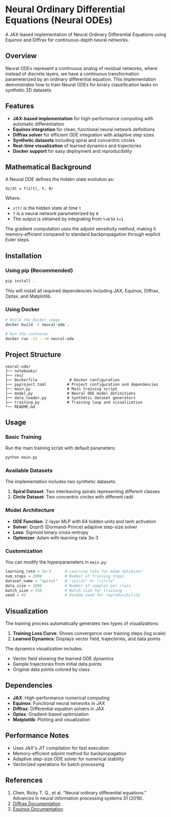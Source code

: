 # Neural Ordinary Differential Equations (Neural ODEs)
A JAX-based implementation of Neural Ordinary Differential Equations using Equinox and Diffrax for continuous-depth neural networks.

## Overview
Neural ODEs represent a continuous analog of residual networks, where instead of discrete layers, we have a continuous transformation parameterized by an ordinary differential equation. This implementation demonstrates how to train Neural ODEs for binary classification tasks on synthetic 2D datasets.

## Features
- **JAX-based implementation** for high-performance computing with automatic differentiation
- **Equinox integration** for clean, functional neural network definitions
- **Diffrax solver** for efficient ODE integration with adaptive step sizes
- **Synthetic datasets** including spiral and concentric circles
- **Real-time visualization** of learned dynamics and trajectories
- **Docker support** for easy deployment and reproducibility

## Mathematical Background

A Neural ODE defines the hidden state evolution as:

```
dz/dt = f(z(t), t; θ)
```

Where:
- `z(t)` is the hidden state at time `t`
- `f` is a neural network parameterized by `θ`
- The output is obtained by integrating from `t=0` to `t=1`

The gradient computation uses the adjoint sensitivity method, making it memory-efficient compared to standard backpropagation through explicit Euler steps.

## Installation

### Using pip (Recommended)

```bash
pip install .
```

This will install all required dependencies including JAX, Equinox, Diffrax, Optax, and Matplotlib.

### Using Docker

```bash
# Build the Docker image
docker build -t neural-ode .

# Run the container
docker run -it --rm neural-ode
```

## Project Structure

```
neural-ode/
├── notebooks/              
├── res/
├── Dockerfile              # Docker configuration
├── pyproject.toml         # Project configuration and dependencies
├── main.py                # Main training script
├── model.py               # Neural ODE model definitions
├── data_loader.py         # Synthetic dataset generators
├── training.py            # Training loop and visualization
└── README.md           
```

## Usage

### Basic Training
Run the main training script with default parameters:

```bash
python main.py
```

### Available Datasets

The implementation includes two synthetic datasets:

1. **Spiral Dataset**: Two interleaving spirals representing different classes
2. **Circle Dataset**: Two concentric circles with different radii

### Model Architecture

- **ODE Function**: 2-layer MLP with 64 hidden units and tanh activation
- **Solver**: Dopri5 (Dormand-Prince) adaptive step-size solver
- **Loss**: Sigmoid binary cross-entropy
- **Optimizer**: Adam with learning rate 3e-3

### Customization

You can modify the hyperparameters in `main.py`:

```python
learning_rate = 3e-3      # Learning rate for Adam optimizer
num_steps = 2000          # Number of training steps
dataset_name = "spiral"   # "spiral" or "circle"
data_size = 1000          # Number of samples per class
batch_size = 256          # Batch size for training
seed = 42                 # Random seed for reproducibility
```

## Visualization

The training process automatically generates two types of visualizations:

1. **Training Loss Curve**: Shows convergence over training steps (log scale)
2. **Learned Dynamics**: Displays vector field, trajectories, and data points

The dynamics visualization includes:
- Vector field showing the learned ODE dynamics
- Sample trajectories from initial data points
- Original data points colored by class

## Dependencies

- **JAX**: High-performance numerical computing
- **Equinox**: Functional neural networks in JAX
- **Diffrax**: Differential equation solvers in JAX
- **Optax**: Gradient-based optimization
- **Matplotlib**: Plotting and visualization

## Performance Notes

- Uses JAX's JIT compilation for fast execution
- Memory-efficient adjoint method for backpropagation
- Adaptive step-size ODE solver for numerical stability
- Vectorized operations for batch processing

## References

1. Chen, Ricky T. Q., et al. "Neural ordinary differential equations." Advances in neural information processing systems 31 (2018).
2. [Diffrax Documentation](https://docs.kidger.site/diffrax/)
3. [Equinox Documentation](https://docs.kidger.site/equinox/)
